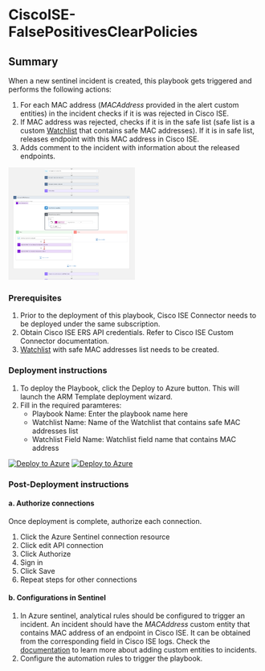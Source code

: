 # CiscoISE-FalsePositivesClearPolicies

## Summary

When a new sentinel incident is created, this playbook gets triggered and performs the following actions:

1. For each MAC address (*MACAddress* provided in the alert custom entities) in the incident checks if it is was rejected in Cisco ISE.
2. If MAC address was rejected, checks if it is in the safe list (safe list is a custom [Watchlist](https://docs.microsoft.com/azure/sentinel/watchlists) that contains safe MAC addresses).
If it is in safe list, releases endpoint with this MAC address in Cisco ISE.
3. Adds comment to the incident with information about the released endpoints.

<img src="./playbook_screenshot.png" width="50%"/><br>

### Prerequisites

1. Prior to the deployment of this playbook, Cisco ISE Connector needs to be deployed under the same subscription.
2. Obtain Cisco ISE ERS API credentials. Refer to Cisco ISE Custom Connector documentation.
3. [Watchlist](https://docs.microsoft.com/azure/sentinel/watchlists) with safe MAC addresses list needs to be created.

### Deployment instructions

1. To deploy the Playbook, click the Deploy to Azure button. This will launch the ARM Template deployment wizard.
2. Fill in the required paramteres:
    * Playbook Name: Enter the playbook name here
    * Watchlist Name: Name of the Watchlist that contains safe MAC addresses list
    * Watchlist Field Name: Watchlist field name that contains MAC address

[![Deploy to Azure](https://aka.ms/deploytoazurebutton)](https://portal.azure.com/#create/Microsoft.Template/uri/https%3A%2F%2Fraw.githubusercontent.com%2FAzure%2FAzure-Sentinel%2Fmaster%2FSolutions%2FCisco%2520ISE%2FPlaybooks%2FCiscoISE-FalsePositivesClearPolicies%2Fazuredeploy.json) [![Deploy to Azure](https://aka.ms/deploytoazuregovbutton)](https://portal.azure.us/#create/Microsoft.Template/uri/https%3A%2F%2Fraw.githubusercontent.com%2FAzure%2FAzure-Sentinel%2Fmaster%2FSolutions%2FCisco%2520ISE%2FPlaybooks%2FCiscoISE-FalsePositivesClearPolicies%2Fazuredeploy.json)

### Post-Deployment instructions

#### a. Authorize connections

Once deployment is complete, authorize each connection.

1. Click the Azure Sentinel connection resource
2. Click edit API connection
3. Click Authorize
4. Sign in
5. Click Save
6. Repeat steps for other connections

#### b. Configurations in Sentinel

1. In Azure sentinel, analytical rules should be configured to trigger an incident. An incident should have the *MACAddress* custom entity that contains MAC address of an endpoint in Cisco ISE. It can be obtained from the corresponding field in Cisco ISE logs. Check the [documentation](https://docs.microsoft.com/azure/sentinel/surface-custom-details-in-alerts) to learn more about adding custom entities to incidents.
2. Configure the automation rules to trigger the playbook.